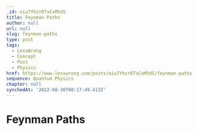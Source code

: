 ```yaml
---
_id: oiu7YhzrDTvCxMhdS
title: Feynman Paths
author: null
url: null
slug: feynman-paths
type: post
tags:
  - LessWrong
  - Concept
  - Post
  - Physics
href: https://www.lesswrong.com/posts/oiu7YhzrDTvCxMhdS/feynman-paths
sequence: Quantum Physics
chapter: null
synchedAt: '2022-08-30T08:17:49.413Z'
---
```


# Feynman Paths
